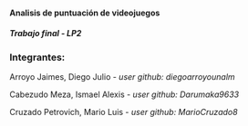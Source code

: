#### Analisis de puntuación de videojuegos 
##### Trabajo final - LP2

### Integrantes:
Arroyo Jaimes, Diego Julio - *user github: diegoarroyounalm*

Cabezudo Meza, Ismael Alexis - *user github: Darumaka9633*

Cruzado Petrovich, Mario Luis - *user github: MarioCruzado8*
